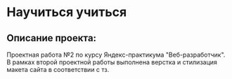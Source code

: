 # Научиться учиться

## Описание проекта:

Проектная работа №2 по курсу Яндекс-практикума "Веб-разработчик".  В рамках второй проектной работы выполнена верстка и стилизация макета сайта в соответствии с тз.
